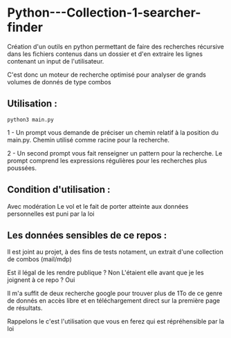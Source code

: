 # Python---Collection-1-searcher-finder
Création d'un outils en python permettant de faire des recherches récursive dans les fichiers contenus dans un dossier et d'en extraire les lignes contenant un input de l'utilisateur.

C'est donc un moteur de recherche optimisé pour analyser de grands volumes de donnés de type combos

## Utilisation :
```
python3 main.py
```

1 - Un prompt vous demande de préciser un chemin relatif à la position du main.py. Chemin utilisé comme racine pour la recherche.

2 - Un second prompt vous fait renseigner un pattern pour la recherche. Le prompt comprend les expressions régulières pour les recherches plus poussées.

## Condition d'utilisation :
Avec modération
Le vol et le fait de porter atteinte aux données personnelles est puni par la loi

## Les données sensibles de ce repos :
Il est joint au projet, à des fins de tests notament, un extrait d'une collection de combos (mail/mdp)

Est il légal de les rendre publique ? Non
L'étaient elle avant que je les joignent à ce repo ? Oui

Il m'a suffit de deux recherche google pour trouver plus de 1To de ce genre de donnés en accès libre et en téléchargement direct sur la première page de résultats.

Rappelons le c'est l'utilisation que vous en ferez qui est répréhensible par la loi
